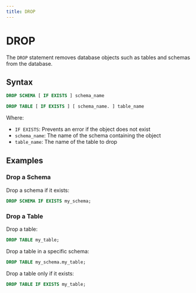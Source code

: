 ```yaml
---
title: DROP
---
```


# DROP

The `DROP` statement removes database objects such as tables and schemas from the database.

## Syntax

```sql
DROP SCHEMA [ IF EXISTS ] schema_name

DROP TABLE [ IF EXISTS ] [ schema_name. ] table_name
```

Where:
- `IF EXISTS`: Prevents an error if the object does not exist
- `schema_name`: The name of the schema containing the object
- `table_name`: The name of the table to drop

## Examples

### Drop a Schema

Drop a schema if it exists:

```sql
DROP SCHEMA IF EXISTS my_schema;
```

### Drop a Table

Drop a table:

```sql
DROP TABLE my_table;
```

Drop a table in a specific schema:

```sql
DROP TABLE my_schema.my_table;
```

Drop a table only if it exists:

```sql
DROP TABLE IF EXISTS my_table;
```
